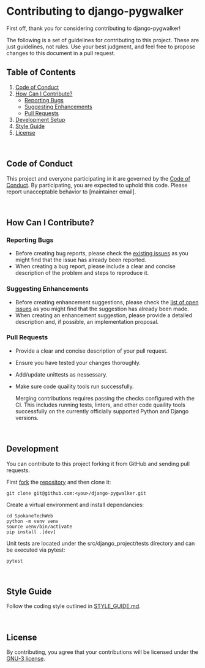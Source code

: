 # Contributing to django-pygwalker

First off, thank you for considering contributing to django-pygwalker!

The following is a set of guidelines for contributing to this project. These are just guidelines, not rules. Use your best judgment, and feel free to propose changes to this document in a pull request.

## Table of Contents

1. [Code of Conduct](#code-of-conduct)
2. [How Can I Contribute?](#how-can-i-contribute)
    - [Reporting Bugs](#reporting-bugs)
    - [Suggesting Enhancements](#suggesting-enhancements)
    - [Pull Requests](#pull-requests)
3. [Development Setup](#development-setup)
4. [Style Guide](#style-guide)
5. [License](#license)

<br/>

## Code of Conduct

This project and everyone participating in it are governed by the [Code of Conduct](CODE_OF_CONDUCT.md). By participating, you are expected to uphold this code. Please report unacceptable behavior to [maintainer email].

<br/>

## How Can I Contribute?

### Reporting Bugs

- Before creating bug reports, please check the [existing issues](https://github.com/SpokaneTech/SpokaneTechWeb/issues) as you might find that the issue has already been reported.
- When creating a bug report, please include a clear and concise description of the problem and steps to reproduce it.

### Suggesting Enhancements

- Before creating enhancement suggestions, please check the [list of open issues](https://github.com/SpokaneTech/SpokaneTechWeb/issues) as you might find that the suggestion has already been made.
- When creating an enhancement suggestion, please provide a detailed description and, if possible, an implementation proposal.

### Pull Requests

- Provide a clear and concise description of your pull request.
- Ensure you have tested your changes thoroughly.
- Add/update unittests as nessessary.
- Make sure code quaility tools run successfully. 

    Merging contributions requires passing the checks configured with the CI. This includes running tests, linters, and other code quaility tools successfully on the currently officially supported Python and Django versions.

<br/>

## Development

You can contribute to this project forking it from GitHub and sending pull requests.

First [fork](https://help.github.com/en/articles/fork-a-repo) the
[repository](https://github.com/SpokaneTech/SpokaneTechWeb) and then clone it:

```shell
git clone git@github.com:<you>/django-pygwalker.git
```

Create a virtual environment and install dependancies:

```shell
cd SpokaneTechWeb
python -m venv venv
source venv/bin/activate
pip install .[dev]
```

Unit tests are located under the src/django_project/tests directory and can be executed via pytest:

```shell
pytest
```


<br/>

## Style Guide

Follow the coding style outlined in [STYLE_GUIDE.md](STYLE_GUIDE.md).

<br/>

## License

By contributing, you agree that your contributions will be licensed under the [GNU-3 license](../LICENSE).
